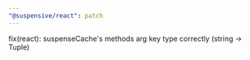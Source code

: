 ```yaml
---
"@suspensive/react": patch
---
```


fix(react): suspenseCache's methods arg key type correctly (string -> Tuple)
